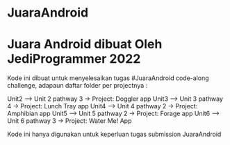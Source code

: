 # JuaraAndroid

Juara Android dibuat Oleh JediProgrammer 2022
============================================

Kode ini dibuat untuk menyelesaikan tugas #JuaraAndroid code-along challenge, adapaun daftar folder per projectnya :

Unit2 --> Unit 2 pathway 3 -> Project: Doggler app
Unit3 --> Unit 3 pathway 4 -> Project: Lunch Tray app
Unit4 --> Unit 4 pathway 2 -> Project: Amphibian app
Unit5 --> Unit 5 pathway 2 -> Project: Forage app
Unit6 --> Unit 6 pathway 3 -> Project: Water Me! App

Kode ini hanya digunakan untuk keperluan tugas submission JuaraAndroid
